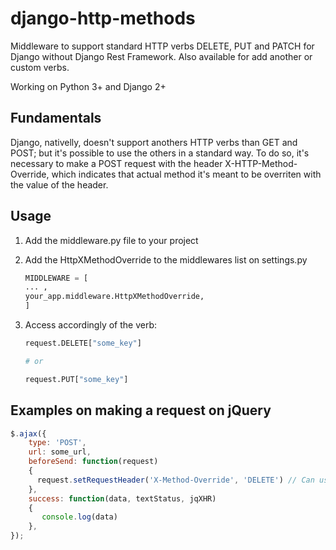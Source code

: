 # django-http-methods

Middleware to support standard HTTP verbs DELETE, PUT and PATCH for Django without Django Rest Framework. Also available for add another or custom verbs.

Working on Python 3+ and Django 2+

## Fundamentals

Django, nativelly, doesn't support anothers HTTP verbs than GET and POST; but it's possible to use the others in a standard way. To do so, it's necessary to make a POST request with the header X-HTTP-Method-Override, which indicates that actual method it's meant to be overriten with the value of the header.

## Usage

1. Add the middleware.py file to your project

2. Add the HttpXMethodOverride to the middlewares list on settings.py
    ```python
    MIDDLEWARE = [
    ... ,
    your_app.middleware.HttpXMethodOverride,
    ]
    ```
3. Access accordingly of the verb:

    ```python
    request.DELETE["some_key"]
    
    # or
    
    request.PUT["some_key"]
    ```

## Examples on making a request on jQuery

```javascript
$.ajax({
    type: 'POST',
    url: some_url,
    beforeSend: function(request)
    {
      request.setRequestHeader('X-Method-Override', 'DELETE') // Can use PUT instead of DELETE
    },
    success: function(data, textStatus, jqXHR)
    {
       console.log(data)
    },
});
```

